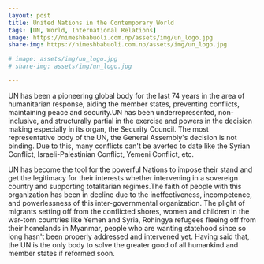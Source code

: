 ```yaml
---
layout: post
title: United Nations in the Contemporary World
tags: [UN, World, International Relations]
image: https://nimeshbabuoli.com.np/assets/img/un_logo.jpg
share-img: https://nimeshbabuoli.com.np/assets/img/un_logo.jpg

# image: assets/img/un_logo.jpg
# share-img: assets/img/un_logo.jpg

---
```


UN has been a pioneering global body for the last 74 years in the area of humanitarian response, aiding the member states, preventing conflicts, maintaining peace and security.UN has been underrepresented, non-inclusive, and structurally partial in the exercise and powers in the decision making especially in its organ, the Security Council. The most representative body of the UN, the General Assembly's decision is not binding. Due to this, many conflicts can't be averted to date like the Syrian Conflict, Israeli-Palestinian Conflict, Yemeni Conflict, etc.

UN has become the tool for the powerful Nations to impose their stand and get the legitimacy for their interests whether intervening in a sovereign country and supporting totalitarian regimes.The faith of people with this organization has been in decline due to the ineffectiveness, incompetence, and powerlessness of this inter-governmental organization. The plight of migrants setting off from the conflicted shores, women and children in the war-torn countries like Yemen and Syria, Rohingya refugees fleeing off from their homelands in Myanmar, people who are wanting statehood since so long hasn't been properly addressed and intervened yet.
Having said that, the UN is the only body to solve the greater good of all humankind and member states if reformed soon.